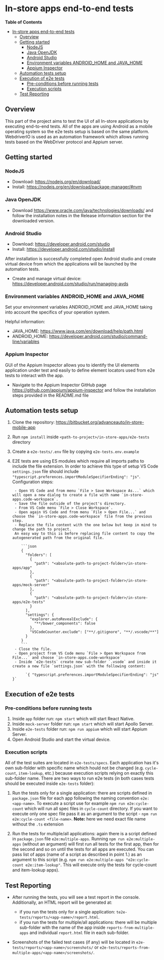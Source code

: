 # In-store apps end-to-end tests

**Table of Contents**

- [In-store apps end-to-end tests](#in-store-apps-end-to-end-tests)
  - [Overview](#overview)
  - [Getting started](#getting-started)
    - [NodeJS](#nodejs)
    - [Java OpenJDK](#java-openjdk)
    - [Android Studio](#android-studio)
    - [Environment variables ANDROID\_HOME and JAVA\_HOME](#environment-variables-android_home-and-java_home)
    - [Appium Inspector](#appium-inspector)
  - [Automation tests setup](#automation-tests-setup)
  - [Execution of e2e tests](#execution-of-e2e-tests)
    - [Pre-conditions before running tests](#pre-conditions-before-running-tests)
    - [Execution scripts](#execution-scripts)
  - [Test Reporting](#test-reporting)

## Overview

This part of the project aims to test the UI of all In-store applications by
executing end-to-end tests. All of the apps are using Android as a mobile
operating system so the e2e tests setup is based on the same platform.
WebdriverIO is used as an automation framework which allows running tests based
on the WebDriver protocol and Appium server.

## Getting started

### NodeJS

- Download: https://nodejs.org/en/download/
- Install: https://nodejs.org/en/download/package-manager/#nvm

### Java OpenJDK

- Download https://www.oracle.com/java/technologies/downloads/ and follow the
  installation notes in the Release information section for the downloaded
  version.

### Android Studio

- Download: https://developer.android.com/studio
- Install: https://developer.android.com/studio/install

After installation is successfully completed open Android studio and create
virtual device from which the applications will be launched by the automation
tests.

- Create and manage virtual device:
  https://developer.android.com/studio/run/managing-avds

### Environment variables ANDROID_HOME and JAVA_HOME

Set your environment variables ANDROID_HOME and JAVA_HOME taking into account
the specifics of your operation system.

Helpful information:

- JAVA_HOME: https://www.java.com/en/download/help/path.html
- ANDROID_HOME: https://developer.android.com/studio/command-line/variables

### Appium Inspector

GUI of the Appium Inspector allows you to identify the UI elements application
under test and easily to define element locators used from e2e tests to interact
with the app.

- Navigate to the Appium Inspector GitHub page
  https://github.com/appium/appium-inspector and follow the installation steps
  provided in the README.md file

## Automation tests setup

1.  Clone the repository: https://bitbucket.org/advanceauto/in-store-mobile-app
2.  Run `npm install` inside `<path-to-project>/in-store-apps/e2e-tests`
    directory
3.  Create a `e2e-tests/.env` file by copying `e2e-tests.env.example`
4.  E2E tests are using ES modules which require all imports paths to include
    the file extension. In order to achieve this type of setup VS Code
    `settings.json` file should include
    `"typescript.preferences.importModuleSpecifierEnding": "js"`. Configuration
    steps:

         - Open VS Code and from menu `File > Save Workspace As...` which will open a new dialog to create a file with name `in-store-apps.code-workspace`.
         - Save the file outside of the project's directory.
         - From VS Code menu `File > Close Workspace`.
         - Open again VS Code and from menu `File > Open File...` and choose the `in-store-apps.code-workspace` file from the previous step.
         - Replace the file content with the one below but keep in mind to change the path to project.
         An easy way to this is before replacing file content to copy the autogenerated path from the original file.

            ```json
            {
              "folders": [
                {
                  "path": "<absolute-path-to-project-folder>/in-store-apps/app"
                },
                {
                  "path": "<absolute-path-to-project-folder>/in-store-apps/mock-server"
                },
                {
                  "path": "<absolute-path-to-project-folder>/in-store-apps/e2e-tests"
                }
              ],
              "settings": {
                "explorer.autoRevealExclude": {
                  "**/bower_components": false
                },
                "VSCodeCounter.exclude": ["**/.gitignore", "**/.vscode/**"]
              }
            }
            ```
         - Close the file.
         - Open project from VS Code menu `File > Open Workspace from File...` and choose `in-store-apps.code-workspace`
         - Inside `e2e-tests` create new sub-folder `.vsode` and inside it create a new file `settings.json` with the following content:

              `{ "typescript.preferences.importModuleSpecifierEnding": "js" }`

## Execution of e2e tests

### Pre-conditions before running tests

1. Inside `app` folder run: `npm start` which will start React Native.
2. Inside `mock-server` folder run: `npm start` which will start Apollo Server.
3. Inside `e2e-tests` folder run: `npm run appium` which will start Appium Server.
4. Open Android Studio and start the virtual device.

### Execution scripts

All of the test suites are located in `e2e-tests/specs`. Each application has
it's own sub-folder with specific name which hould not be changed (e.g.
`cycle-count`, `item-lookup`, etc.) because execution scripts relying on exactly
this sub-folder name. There are two ways to run e2e tests (in both cases tests
should be executed inside `e2e-tests` folder):

1. Run the tests only for a single application: there are scripts defined in
   `package.json` file for each app following the naming convention
   `e2e:<app-name>`. To execute a script use for example
   `npm run e2e:cycle-count` which will run all spec files in `cycle-count`
   directory. If you want to execute only one spec file pass it as an argument
   to the script - `npm run e2e:cycle-count <file-name>`. 
   **Note:** here we need exact file name without the `.ts` extension

2. Run the tests for multiple/all applications: again there is a script defined
   in `package.json` file `e2e:multiple-apps`. Running
   `npm run e2e:multiple-apps` (without an argument) will first run all tests
   for the first app, then for the second and so on until the tests for all apps
   are executed. You can pass list of apps (name of a script as described in
   point 1.) as an argument to this script (e.g.
   `npm run e2e:multiple-apps "e2e:cycle-count e2e:item-lookup"`. This will
   execute only the tests for cycle-count and item-lookup apps).

## Test Reporting

- After running the tests, you will see a test report in the console.
  Additionally, an HTML report will be generated at:

  - if you run the tests only for a single application:
    `te2e-tests/reports/<app-name>/report.html`.
  - if you run the tests for multiple/all applications: there will be multiple
    sub-folder with the name of the app inside `reports-from-multiple-apps` and
    individual `report.html` file in each sub-folder.

- Screenshots of the failed test cases (if any) will be located in
  `e2e-tests/reports/<app-name>/screenshots/` or
  `e2e-tests/reports-from-multiple-apps/<app-name>/screenshots/`.
